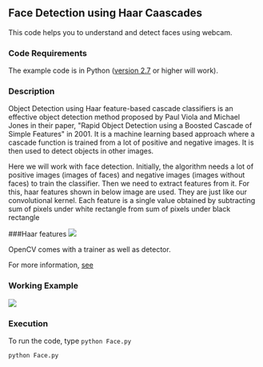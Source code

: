 ## Face Detection using Haar Caascades	
This code helps you to understand and detect faces using webcam.


### Code Requirements
The example code is in Python ([version 2.7](https://www.python.org/download/releases/2.7/) or higher will work). 

### Description

Object Detection using Haar feature-based cascade classifiers is an effective object detection method proposed by Paul Viola and Michael Jones in their paper, "Rapid Object Detection using a Boosted Cascade of Simple Features" in 2001. It is a machine learning based approach where a cascade function is trained from a lot of positive and negative images. It is then used to detect objects in other images.

Here we will work with face detection. Initially, the algorithm needs a lot of positive images (images of faces) and negative images (images without faces) to train the classifier. Then we need to extract features from it. For this, haar features shown in below image are used. They are just like our convolutional kernel. Each feature is a single value obtained by subtracting sum of pixels under white rectangle from sum of pixels under black rectangle

###Haar features
<img src="https://github.com/akshaybahadur21/FaceDetection/blob/master/features.jpg">

OpenCV comes with a trainer as well as detector.


For more information, [see](https://docs.opencv.org/master/d7/d8b/tutorial_py_face_detection.html)

### Working Example

<img src="https://github.com/akshaybahadur21/FaceDetection/blob/master/trim.gif">


### Execution
To run the code, type `python Face.py`

```
python Face.py
```
